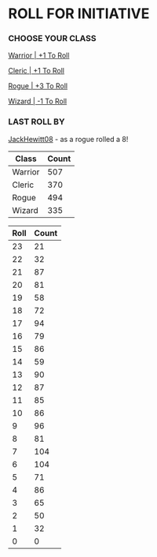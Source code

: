 # ROLL FOR INITIATIVE
### CHOOSE YOUR CLASS

[Warrior | +1 To Roll](https://github.com/benjaminsampica/benjaminsampica/issues/new?title=roll%7Cwarrior&body=Just+click+%27Submit+new+issue%27.)

[Cleric | +1 To Roll](https://github.com/benjaminsampica/benjaminsampica/issues/new?title=roll%7Ccleric&body=Just+click+%27Submit+new+issue%27.)

[Rogue | +3 To Roll](https://github.com/benjaminsampica/benjaminsampica/issues/new?title=roll%7Crogue&body=Just+click+%27Submit+new+issue%27.)

[Wizard | -1 To Roll](https://github.com/benjaminsampica/benjaminsampica/issues/new?title=roll%7Cwizard&body=Just+click+%27Submit+new+issue%27.)
### LAST ROLL BY
[JackHewitt08](https://www.github.com/JackHewitt08) - as a rogue rolled a 8!

|Class|Count|
|-|-|
|Warrior|507|
|Cleric|370|
|Rogue|494|
|Wizard|335|

|Roll|Count|
|-|-|
|23|21
|22|32
|21|87
|20|81
|19|58
|18|72
|17|94
|16|79
|15|86
|14|59
|13|90
|12|87
|11|85
|10|86
|9|96
|8|81
|7|104
|6|104
|5|71
|4|86
|3|65
|2|50
|1|32
|0|0
